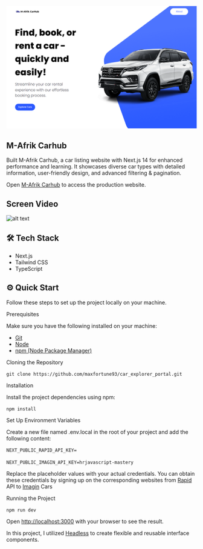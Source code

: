 ![alt text](public/image.png)

## M-Afrik Carhub

Built M-Afrik Carhub, a car listing website with Next.js 14 for enhanced performance and learning. It showcases diverse car types with detailed information, user-friendly design, and advanced filtering & pagination.

Open [M-Afrik Carhub](https://car-explorer-portal.vercel.app/) to access the production website.



## Screen Video

![alt text](public/ma_afrik_animation.gif)

## 🛠 Tech Stack

- Next.js
- Tailwind CSS
- TypeScript


## ⚙️ Quick Start 
Follow these steps to set up the project locally on your machine.

Prerequisites

Make sure you have the following installed on your machine:

- [Git](https://git-scm.com/)
- [Node](https://nodejs.org/en)
- [npm (Node Package Manager)](https://www.npmjs.com/)

Cloning the Repository

```
git clone https://github.com/maxfortune93/car_explorer_portal.git

```

Installation

Install the project dependencies using npm:
```
npm install
```

Set Up Environment Variables

Create a new file named .env.local in the root of your project and add the following content:

```
NEXT_PUBLIC_RAPID_API_KEY=

NEXT_PUBLIC_IMAGIN_API_KEY=hrjavascript-mastery
```

Replace the placeholder values with your actual credentials. You can obtain these credentials by signing up on the corresponding websites from [Rapid](https://rapidapi.com/hub) API to [Imagin](https://www.imagin.studio/solutions/api) Cars

Running the Project

```bash
npm run dev
```

Open [http://localhost:3000](http://localhost:3000) with your browser to see the result.



In this project, I utilized [Headless](https://headlessui.com/) to create flexible and reusable interface components.

